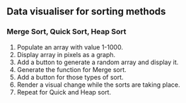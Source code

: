## Data visualiser for sorting methods

### Merge Sort, Quick Sort, Heap Sort

1. Populate an array with value 1-1000.
2. Display array in pixels as a graph.
3. Add a button to generate a random array and display it.
4. Generate the function for Merge sort.
5. Add a button for those types of sort.
6. Render a visual change while the sorts are taking place.
7. Repeat for Quick and Heap sort.
